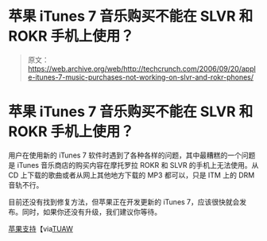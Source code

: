 # 苹果 iTunes 7 音乐购买不能在 SLVR 和 ROKR 手机上使用？

> 原文：<https://web.archive.org/web/http://techcrunch.com/2006/09/20/apple-itunes-7-music-purchases-not-working-on-slvr-and-rokr-phones/>

# 苹果 iTunes 7 音乐购买不能在 SLVR 和 ROKR 手机上使用？

用户在使用新的 iTunes 7 软件时遇到了各种各样的问题，其中最糟糕的一个问题是 iTunes 音乐商店的购买内容在摩托罗拉 ROKR 和 SLVR 的手机上无法使用。从 CD 上下载的歌曲或者从网上其他地方下载的 MP3 都可以，只是 ITM 上的 DRM 音轨不行。

目前还没有找到修复方法，但苹果正在开发更新的 iTunes 7，应该很快就会发布。同时，如果你还没有升级，我们建议你等待。

[苹果支持](https://web.archive.org/web/20201127004203/http://discussions.apple.com/thread.jspa?messageID=3154782#3154782)【via[TUAW](https://web.archive.org/web/20201127004203/http://www.tuaw.com/2006/09/19/itunes-7-music-purchases-dont-play-on-itunes-phones/)
